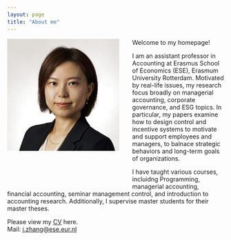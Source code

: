 ```yaml
---
layout: page
title: "About me"
---
```


<img style="border: 0px solid ; width: 260px; height: 260px; float: left; padding:0px 30px 80px 0px" src="/images/selfie.jpg" alt="hi" class="inline-block">
Welcome to my homepage!

I am an assistant professor in Accounting at Erasmus School of Economics (ESE), Erasmum University Rotterdam. Motivated by real-life issues, my research focus broadly on managerial accounting, corporate governance, and ESG topics. In particular, my papers examine how to design control and incentive systems to motivate and support employees and managers, to balnace strategic behaviors and long-term goals of organizations. 

I have taught various courses, incluidng Programming, managerial accounting, financial accounting, seminar management control, and introduction to accounting research. Additionally, I supervise master students for their master theses. 

Please view my [CV](https://) here. <br>
Mail: [j.zhang@ese.eur.nl](mailto:j.zhang@ese.eur.nl)

